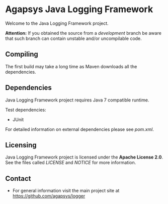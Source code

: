 # Agapsys Java Logging Framework

Welcome to the Java Logging Framework project.

**Attention:** If you obtained the source from a *development* branch be aware that such branch can contain unstable and/or uncompilable code.

## Compiling

The first build may take a long time as Maven downloads all the dependencies.

## Dependencies

Java Logging Framework project requires Java 7 compatible runtime.

Test dependencies:

* JUnit

For detailed information on external dependencies please see *pom.xml*.

## Licensing

Java Logging Framework project is licensed under the **Apache License 2.0**. See the files called *LICENSE* and *NOTICE* for more information.

## Contact

* For general information visit the main project site at https://github.com/agapsys/logger
